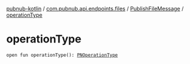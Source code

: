 [pubnub-kotlin](../../index.md) / [com.pubnub.api.endpoints.files](../index.md) / [PublishFileMessage](index.md) / [operationType](./operation-type.md)

# operationType

`open fun operationType(): `[`PNOperationType`](../../com.pubnub.api.enums/-p-n-operation-type/index.md)
